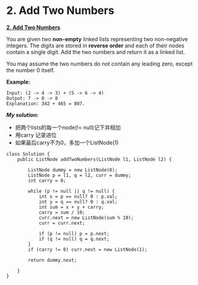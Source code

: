 # 2. Add Two Numbers

[**2. Add Two Numbers**](https://leetcode.com/problems/add-two-numbers/description/)

You are given two **non-empty** linked lists representing two non-negative integers. The digits are stored in **reverse order** and each of their nodes contain a single digit. Add the two numbers and return it as a linked list.

You may assume the two numbers do not contain any leading zero, except the number 0 itself.

**Example:**

```text
Input: (2 -> 4 -> 3) + (5 -> 6 -> 4)
Output: 7 -> 0 -> 8
Explanation: 342 + 465 = 807.
```

 _**My solution:**_

* 把两个lists的每一个node\(!= null\)记下并相加
* 用carry 记录进位
* 如果最后carry不为0，多加一个ListNode\(1\)

```text
class Solution {
    public ListNode addTwoNumbers(ListNode l1, ListNode l2) {

        ListNode dummy = new ListNode(0);
        ListNode p = l1, q = l2, curr = dummy;
        int carry = 0;

        while (p != null || q != null) {
            int x = p == null? 0 : p.val;
            int y = q == null? 0 : q.val;
            int sum = x + y + carry;
            carry = sum / 10;
            curr.next = new ListNode(sum % 10);
            curr = curr.next;

            if (p != null) p = p.next;
            if (q != null) q = q.next;
        }
        if (carry != 0) curr.next = new ListNode(1); 

        return dummy.next;

    }
}
```

